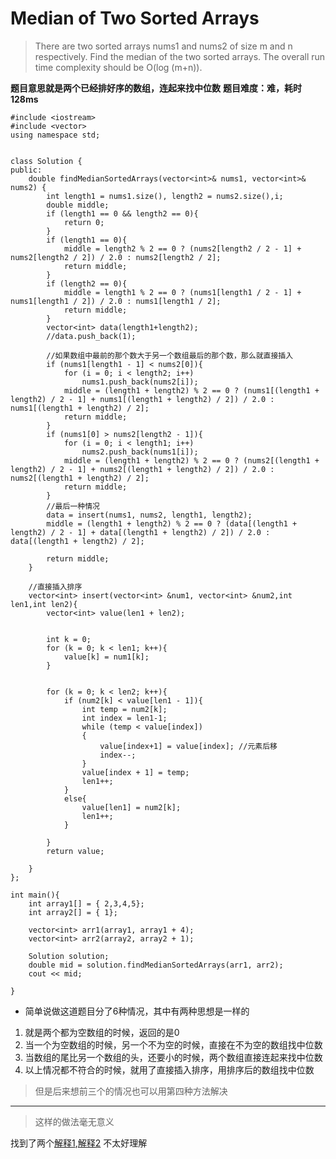 # Median of Two Sorted Arrays

> There are two sorted arrays nums1 and nums2 of size m and n respectively.
> Find the median of the two sorted arrays. The overall run time complexity should be O(log (m+n)).

**题目意思就是两个已经排好序的数组，连起来找中位数** 
**题目难度：难，耗时128ms**

```
#include <iostream>
#include <vector>
using namespace std;


class Solution {
public:
    double findMedianSortedArrays(vector<int>& nums1, vector<int>& nums2) {
        int length1 = nums1.size(), length2 = nums2.size(),i;
        double middle;
        if (length1 == 0 && length2 == 0){
            return 0;
        }
        if (length1 == 0){
            middle = length2 % 2 == 0 ? (nums2[length2 / 2 - 1] + nums2[length2 / 2]) / 2.0 : nums2[length2 / 2];
            return middle;
        }
        if (length2 == 0){
            middle = length1 % 2 == 0 ? (nums1[length1 / 2 - 1] + nums1[length1 / 2]) / 2.0 : nums1[length1 / 2];
            return middle;
        }
        vector<int> data(length1+length2);
        //data.push_back(1);
        
        //如果数组中最前的那个数大于另一个数组最后的那个数，那么就直接插入
        if (nums1[length1 - 1] < nums2[0]){
            for (i = 0; i < length2; i++)
                nums1.push_back(nums2[i]);
            middle = (length1 + length2) % 2 == 0 ? (nums1[(length1 + length2) / 2 - 1] + nums1[(length1 + length2) / 2]) / 2.0 : nums1[(length1 + length2) / 2];
            return middle;
        }
        if (nums1[0] > nums2[length2 - 1]){
            for (i = 0; i < length1; i++)
                nums2.push_back(nums1[i]);
            middle = (length1 + length2) % 2 == 0 ? (nums2[(length1 + length2) / 2 - 1] + nums2[(length1 + length2) / 2]) / 2.0 : nums2[(length1 + length2) / 2];
            return middle;
        }
        //最后一种情况
        data = insert(nums1, nums2, length1, length2);
        middle = (length1 + length2) % 2 == 0 ? (data[(length1 + length2) / 2 - 1] + data[(length1 + length2) / 2]) / 2.0 : data[(length1 + length2) / 2];
        
        return middle;
    }

    //直接插入排序
    vector<int> insert(vector<int> &num1, vector<int> &num2,int len1,int len2){
        vector<int> value(len1 + len2);
    
        
        int k = 0;
        for (k = 0; k < len1; k++){
            value[k] = num1[k];
        }
        
        
        for (k = 0; k < len2; k++){
            if (num2[k] < value[len1 - 1]){
                int temp = num2[k];
                int index = len1-1;
                while (temp < value[index])
                {
                    value[index+1] = value[index]; //元素后移
                    index--;
                }
                value[index + 1] = temp;
                len1++;
            }
            else{
                value[len1] = num2[k];
                len1++;
            }
        
        }
        return value;
    
    }
};

int main(){
    int array1[] = { 2,3,4,5};
    int array2[] = { 1};

    vector<int> arr1(array1, array1 + 4);
    vector<int> arr2(array2, array2 + 1);

    Solution solution;
    double mid = solution.findMedianSortedArrays(arr1, arr2);
    cout << mid;

}

```

* 简单说做这道题目分了6种情况，其中有两种思想是一样的

1. 就是两个都为空数组的时候，返回的是0
2. 当一个为空数组的时候，另一个不为空的时候，直接在不为空的数组找中位数
3. 当数组的尾比另一个数组的头，还要小的时候，两个数组直接连起来找中位数
4. 以上情况都不符合的时候，就用了直接插入排序，用排序后的数组找中位数

> 但是后来想前三个的情况也可以用第四种方法解决


----

> 这样的做法毫无意义

找到了两个[解释1](http://www.geeksforgeeks.org/median-of-two-sorted-arrays-of-different-sizes/),[解释2](https://discuss.leetcode.com/topic/16797/very-concise-o-log-min-m-n-iterative-solution-with-detailed-explanation) 不太好理解